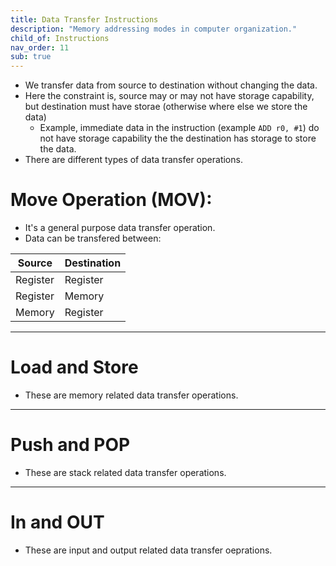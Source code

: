 ```yaml
---
title: Data Transfer Instructions
description: "Memory addressing modes in computer organization."
child_of: Instructions
nav_order: 11
sub: true
---
```



- We transfer data from source to destination without changing the data.
- Here the constraint is, source may or may not have storage capability, but destination must have storae (otherwise where else we store the data)
    - Example, immediate data in the instruction (example `ADD r0, #1`) do not have storage capability the the destination has storage to store the data.
- There are different types of data transfer operations.

# Move Operation (MOV):

- It's a general purpose data transfer operation.
- Data can be transfered between:

|Source|Destination|
|-|-|
|Register|Register|
|Register|Memory|
|Memory|Register| 

***

# Load and Store

- These are memory related data transfer operations.

***

# Push and POP

- These are stack related data transfer operations.

***

# In and OUT

- These are input and output related data transfer oeprations.

